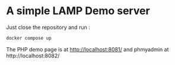 # A simple LAMP Demo server

Just close the repository and run :

```bash
docker compose up
``` 

The PHP demo page is at [http://localhost:8081/](http://localhost:8081/hello.php) and phmyadmin at http://localhost:8082/
